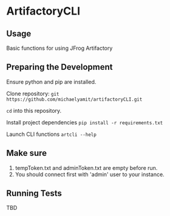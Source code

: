 ArtifactoryCLI
==============

Usage
-----
Basic functions for using JFrog Artifactory

Preparing the Development
-------------------------
Ensure python and pip are installed. 

Clone repository: ``git https://github.com/michaelyamit/artifactoryCLI.git``

``cd`` into this repository.

Install project dependencies
``pip install -r requirements.txt``

Launch CLI functions
``artcli --help``

Make sure
---------
1. tempToken.txt and adminToken.txt are empty before run.
2. You should connect first with 'admin' user to your instance.

Running Tests
-------------
TBD
